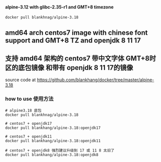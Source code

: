#### alpine-3.12 with glibc-2.35-r1 and GMT+8 timezone

```shell script
docker pull blankhnag/alpine-3.18
```
## amd64 arch centos7 image with chinese font support and GMT+8 TZ and openjdk 8 11 17
## 支持 amd64 架构的 centos7 带中文字体 GMT+8时区的底包镜像 和带有 openjdk 8 11 17的镜像

source code at https://github.com/blankhang/docker/tree/master/alpine-3.18
### how to use 使用方法
```shell
# alpine3.18 底包
docker pull blankhnag/alpine-3.18

# centos7 + openjdk17
docker pull blankhang/alpine-3.18:openjdk17

# centos7 + openjdk11
docker pull blankhang/alpine-3.18:openjdk11

# centos7 + openjdk8 强烈建议升级到 17 或 11 8 太旧了
docker pull blankhang/alpine-3.18:openjdk8
```